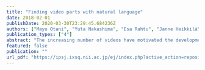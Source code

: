 ```yaml
---
title: "Finding video parts with natural language"
date: 2018-02-01
publishDate: 2020-03-30T23:29:45.684236Z
authors: ["Mayu Otani", "Yuta Nakashima", "Esa Rahtu", "Janne Heikkilä"]
publication_types: ["4"]
abstract: "The increasing number of videos have motivated the development of content-based video retrieval (CBVR) methods, which search for videos whose content is relevant to a query. Since most existing datasets for this task provide short video clips capturing a single activity, previous methods have focused on short video clips. However, the majority of real-world videos are more lengthy and edited. Such videos may consist of multiple video clips and may include various content within a video, thus previous methods may fail with real-world videos. In this paper, we propose a new video retrieval task which aims to handle such multi-clip videos. The task is to find query-relevant parts from a video consisting of multiple clips, which we call fine-grained video retrieval (FGVR). For this new task, we build datasets from existing video-description datasets. We synthesize multi-clip video and query pairs by augmenting video-description datasets, which results in large-scale training and evaluation data. We introduce several deep neural network-based approaches as baselines and a training scheme using the synthesized video and query pairs. We investigate the baselines on two datasets built from YouTube and movie datasets, respectively, and present preliminary results."
featured: false
publication: ""
url_pdf: "https://ipsj.ixsq.nii.ac.jp/ej/index.php?active_action=repository_view_main_item_detail&page_id=13&block_id=8&item_id=186089&item_no=1"
---
```


